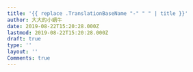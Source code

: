 ```yaml
---
title: '{{ replace .TranslationBaseName "-" " " | title }}'
author: 大大的小蜗牛
date: 2019-08-22T15:20:28.000Z
lastmod: 2019-08-22T15:20:28.000Z
draft: true
type: ''
layout: ''
Comments: true
---
```


